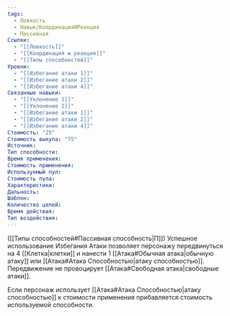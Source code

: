 ```yaml
---
tags:
  - Ловкость
  - Навык/КоординацияИРеакция
  - Пассивная
Ссылки:
  - "[[Ловкость]]"
  - "[[Координация и реакция]]"
  - "[[Типы способностей]]"
Уровни:
  - "[[Избегание атаки 1]]"
  - "[[Избегание атаки 2]]"
  - "[[Избегание атаки 4]]"
Связанные навыки:
  - "[[Уклонение 1]]"
  - "[[Уклонение 2]]"
  - "[[Избегание атаки 1]]"
  - "[[Избегание атаки 2]]"
  - "[[Избегание атаки 4]]"
Стоимость: "25"
Стоимость выкупа: "75"
Источник:
Тип способности:
Время применения:
Стоимость применения:
Используемый пул:
Стоимость пула:
Характеристики:
Дальность:
Шаблон:
Количество целей:
Время действия:
Тип воздействия:
---
```

([[Типы способностей#Пассивная способность|П]]) Успешное использование Избегания Атаки позволяет персонажу передвинуться на 4 [[Клетка|клетки]] и нанести 1  [[Атака#Обычная атака|обычную атаку]] или [[Атака#Атака Способностью|атаку способностью]]. Передвижение не провоцирует [[Атака#Свободная атака|свободные атаки]].

Если персонаж использует [[Атака#Атака Способностью|атаку способностью]] к стоимости применения прибавляется стоимость используемой способности.